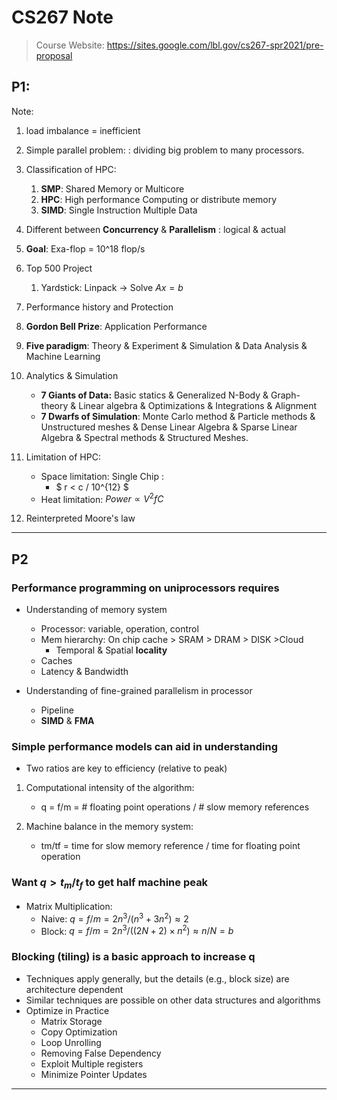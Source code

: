 # CS267 Note

> Course Website: https://sites.google.com/lbl.gov/cs267-spr2021/pre-proposal

## P1:

Note:
1. load imbalance = inefficient
2. Simple parallel problem: : dividing big problem to many processors.
3. Classification of HPC:

    1. **SMP**: Shared Memory or Multicore
    2. **HPC**: High performance Computing or distribute memory
    3. **SIMD**: Single Instruction Multiple Data
4. Different between **Concurrency** & **Parallelism** : logical & actual
5. **Goal**: Exa-flop = 10^18 flop/s
6. Top 500 Project

    1. Yardstick: Linpack -> Solve $Ax=b$
7. Performance history and Protection
8. **Gordon Bell Prize**: Application Performance 
9. **Five paradigm**: Theory & Experiment & Simulation & Data Analysis & Machine Learning
10. Analytics & Simulation
	- **7 Giants of Data:** Basic statics & Generalized N-Body & Graph-theory & Linear algebra & Optimizations & Integrations & Alignment
	- **7 Dwarfs of Simulation**:  Monte Carlo method & Particle methods & Unstructured meshes & Dense Linear Algebra & Sparse Linear Algebra &  Spectral methods &  Structured Meshes.
11. Limitation of HPC: 
    - Space limitation: Single Chip :  
        - $ r < c / 10^{12} $
    - Heat limitation: $Power \propto  V^2fC$
12. Reinterpreted Moore's law

---

## P2

### Performance programming on uniprocessors requires 

- Understanding of memory system
  - Processor: variable, operation, control
  - Mem hierarchy: On chip cache > SRAM > DRAM > DISK >Cloud
    - Temporal & Spatial **locality**
  - Caches
  - Latency & Bandwidth

- Understanding of fine-grained parallelism in processor  
  - Pipeline 
  - **SIMD** & **FMA**

### Simple performance models can aid in understanding 

-  Two ratios are key to efficiency (relative to peak) 

1. Computational intensity of the algorithm:  
   - q = f/m = # floating point operations / # slow memory references 

2. Machine balance in the memory system:  
   - tm/tf = time for slow memory reference / time for floating point operation 

### Want $q > t_m/t_f$ to get half machine peak 

- Matrix Multiplication:
  - Naive: $q=f/m=2n^3/(n^3+3n^2) \approx  2$
  - Block: $q=f/m=2n^3/((2N+2)\times n^2)\approx n/N=b$

### Blocking (tiling) is a basic approach to increase q 

- Techniques apply generally, but the details (e.g., block size) are architecture dependent 
- Similar techniques are possible on other data structures and algorithms
- Optimize in Practice
  - Matrix Storage
  - Copy Optimization
  - Loop Unrolling
  - Removing False Dependency
  - Exploit Multiple registers
  - Minimize Pointer Updates

---




​     
